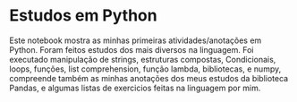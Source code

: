 # Estudos em Python

Este notebook mostra as minhas primeiras atividades/anotações
em Python. Foram feitos estudos dos mais diversos na linguagem.
Foi executado manipulação de strings, estruturas compostas, Condicionais,
loops, funções, list comprehension, função lambda, bibliotecas, e numpy, compreende também as minhas anotações dos meus estudos da biblioteca Pandas, e algumas listas de exercicios feitas na linguagem por mim.
